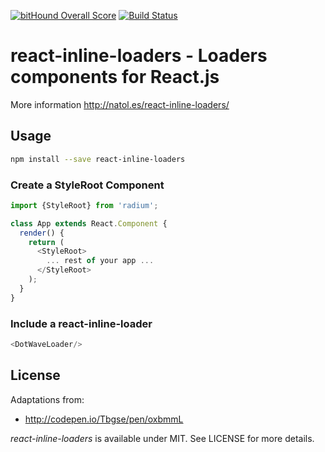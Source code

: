 [![bitHound Overall Score](https://www.bithound.io/github/raulanatol/react-inline-loaders/badges/score.svg)](https://www.bithound.io/github/raulanatol/react-inline-loaders)
[![Build Status](https://travis-ci.org/raulanatol/react-inline-loaders.svg?branch=master)](https://travis-ci.org/raulanatol/react-inline-loaders)

# react-inline-loaders - Loaders components for React.js

More information <http://natol.es/react-inline-loaders/>

## Usage
 
```bash
npm install --save react-inline-loaders
```

### Create a StyleRoot Component

```js
import {StyleRoot} from 'radium';

class App extends React.Component {
  render() {
    return (
      <StyleRoot>
        ... rest of your app ...
      </StyleRoot>
    );
  }
}  
```

### Include a react-inline-loader

```js
<DotWaveLoader/>
```

## License

Adaptations from:
 - http://codepen.io/Tbgse/pen/oxbmmL

*react-inline-loaders* is available under MIT. See LICENSE for more details.

